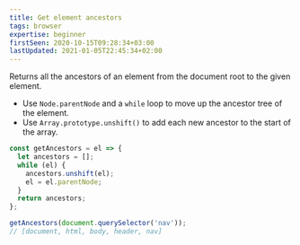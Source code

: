 ```yaml
---
title: Get element ancestors
tags: browser
expertise: beginner
firstSeen: 2020-10-15T09:28:34+03:00
lastUpdated: 2021-01-05T22:45:34+02:00
---
```


Returns all the ancestors of an element from the document root to the given element.

- Use `Node.parentNode` and a `while` loop to move up the ancestor tree of the element.
- Use `Array.prototype.unshift()` to add each new ancestor to the start of the array.

```js
const getAncestors = el => {
  let ancestors = [];
  while (el) {
    ancestors.unshift(el);
    el = el.parentNode;
  }
  return ancestors;
};
```

```js
getAncestors(document.querySelector('nav'));
// [document, html, body, header, nav]
```
